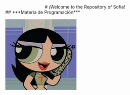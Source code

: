 <center>
# ¡Welcome to the Repository of Sofia!
</center>
## ***Materia de Programación***

![Imagen](/imagenes/descarga.jpeg)


